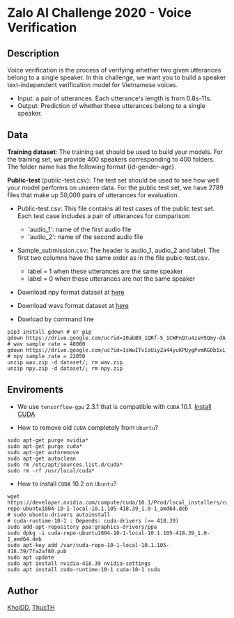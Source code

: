 # Zalo AI Challenge 2020 - Voice Verification


## Description

Voice verification is the process of verifying whether two given utterances belong to a single speaker.
In this challenge, we want you to build a speaker text-independent verification model for Vietnamese voices.

- Input: a pair of utterances. Each utterance's length is from 0.8s-11s.
- Output: Prediction of whether these utterances belong to a single speaker.


## Data

**Training dataset**: The training set should be used to build your models.
For the training set, we provide 400 speakers corresponding to 400 folders.
The folder name has the following format {id-gender-age}.

**Public-test** (public-test.csv): The test set should be used to see how well your model performs on unseen data.
For the public test set, we have 2789 files that make up 50,000 pairs of utterances for evaluation.

- Public-test.csv:  This file contains all test cases of the public test set. Each test case includes a pair of utterances for comparison:
    - 'audio_1': name of the first audio file
    - 'audio_2': name of the second audio file
- Sample_submission.csv: The header is audio_1, audio_2 and label. The first two columns have the same order as in the file pubic-test.csv.
    - label = 1 when these utterances are the same speaker
    - label = 0 when these utterances are not the same speaker

- Download npy format dataset at [here](https://drive.google.com/file/d/1sWwITvIoUiyZa44yuKPUygPvmRGOb1xL/view?usp=sharing)

- Download wavs format dataset at [here](https://drive.google.com/file/d/10abB9_1QRf-5_1CWPnQtu4zsH5Qmy-dA/view?usp=sharing)

- Dowload by command line
```
pip3 install gdown # or pip
gdown https://drive.google.com/uc?id=10abB9_1QRf-5_1CWPnQtu4zsH5Qmy-dA # wav sample rate = 48000
gdown https://drive.google.com/uc?id=1sWwITvIoUiyZa44yuKPUygPvmRGOb1xL # npy sample rate = 22050
unzip wav.zip -d dataset/; rm wav.zip
unzip npy.zip -d dataset/; rm npy.zip
```

## Enviroments
- We use `tensorflow-gpu` 2.3.1 that is compatible with `CUDA` 10.1. [Install CUDA](https://developer.nvidia.com/cuda-10.1-download-archive-base?target_os=Linux&target_arch=x86_64&target_distro=Ubuntu&target_version=1804&target_type=deblocal)

- How to remove old `CUDA` completely from `Ubuntu`?

```
sudo apt-get purge nvidia*
sudo apt-get purge cuda*
sudo apt-get autoremove
sudo apt-get autoclean
sudo rm /etc/apt/sources.list.d/cuda*
sudo rm -rf /usr/local/cuda*
```

- How to install `CUDA` 10.2 on `Ubuntu`?

```
wget https://developer.nvidia.com/compute/cuda/10.1/Prod/local_installers/cuda-repo-ubuntu1804-10-1-local-10.1.105-418.39_1.0-1_amd64.deb
# sudo ubuntu-drivers autoinstall 
# cuda-runtime-10-1 : Depends: cuda-drivers (>= 418.39)
sudo add-apt-repository ppa:graphics-drivers/ppa
sudo dpkg -i cuda-repo-ubuntu1804-10-1-local-10.1.105-418.39_1.0-1_amd64.deb
sudo apt-key add /var/cuda-repo-10-1-local-10.1.105-418.39/7fa2af80.pub
sudo apt update
sudo apt install nvidia-418.39 nvidia-settings
sudo apt install cuda-runtime-10-1 cuda-10-1 cuda
```

## Author
[KhoiDD](https://github.com/mazino2d), [ThucTH](https://github.com/thucth-qt)